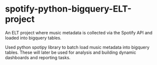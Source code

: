 # spotify-python-bigquery-ELT-project
An ELT project where music metadata is collected via the Spotify API and loaded into bigquery tables.

Used python spotipy library to batch load music metadata into bigquery tables. These will later be used for analysis and building dynamic dashboards and reporting tasks.
